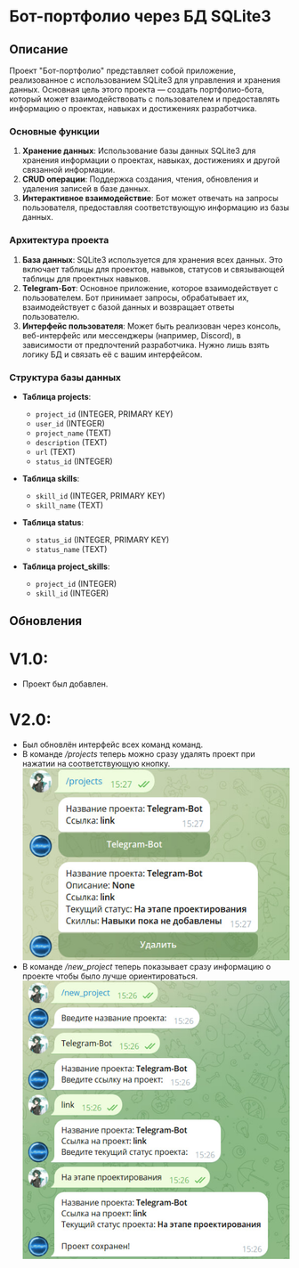 # Бот-портфолио через БД SQLite3

## Описание

Проект "Бот-портфолио" представляет собой приложение, реализованное с использованием SQLite3 для управления и хранения данных. Основная цель этого проекта — создать портфолио-бота, который может взаимодействовать с пользователем и предоставлять информацию о проектах, навыках и достижениях разработчика.

### Основные функции

1. **Хранение данных**: Использование базы данных SQLite3 для хранения информации о проектах, навыках, достижениях и другой связанной информации.
2. **CRUD операции**: Поддержка создания, чтения, обновления и удаления записей в базе данных.
3. **Интерактивное взаимодействие**: Бот может отвечать на запросы пользователя, предоставляя соответствующую информацию из базы данных.

### Архитектура проекта

1. **База данных**: SQLite3 используется для хранения всех данных. Это включает таблицы для проектов, навыков, статусов и связывающей таблицы для проектных навыков.
2. **Telegram-Бот**: Основное приложение, которое взаимодействует с пользователем. Бот принимает запросы, обрабатывает их, взаимодействует с базой данных и возвращает ответы пользователю.
3. **Интерфейс пользователя**: Может быть реализован через консоль, веб-интерфейс или мессенджеры (например, Discord), в зависимости от предпочтений разработчика. Нужно лишь взять логику БД и связать её с вашим интерфейсом.

### Структура базы данных

- **Таблица projects**:
    - `project_id` (INTEGER, PRIMARY KEY)
    - `user_id` (INTEGER)
    - `project_name` (TEXT)
    - `description` (TEXT)
    - `url` (TEXT)
    - `status_id` (INTEGER)

- **Таблица skills**:
    - `skill_id` (INTEGER, PRIMARY KEY)
    - `skill_name` (TEXT)

- **Таблица status**:
    - `status_id` (INTEGER, PRIMARY KEY)
    - `status_name` (TEXT)

- **Таблица project_skills**:
    - `project_id` (INTEGER)
    - `skill_id` (INTEGER)

## Обновления

# **V1.0**:
- Проект был добавлен.

# **V2.0**:
- Был обновлён интерфейс всех команд команд.
- В команде */projects* теперь можно сразу удалять проект при нажатии на соответствующую кнопку.
        ![Logo](images/projects.jpg)
- В команде */new_project* теперь показывает сразу информацию о проекте чтобы было лучше ориентироваться.
        ![Logo](images/new_project.jpg)
